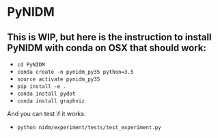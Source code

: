 # PyNIDM

## This is WIP, but here is the instruction to install PyNIDM with conda on OSX that should work:
 
* `cd PyNIDM`
* `conda create -n pynidm_py35 python=3.5`
* `source activate pynidm_py35`
* `pip install -e .`
* `conda install pydot`
* `conda install graphviz`

And you can test if it works:
* `python nidm/experiment/tests/test_experiment.py`
